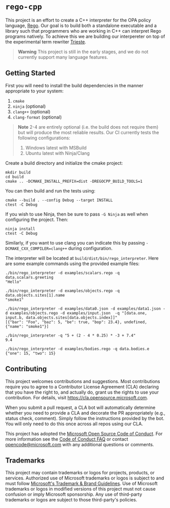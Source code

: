 # `rego-cpp`

This project is an effort to create a C++ interpreter for the OPA policy language,
[Rego](https://www.openpolicyagent.org/docs/latest/policy-language/). Our goal is
to build both a standalone executable and a library such that programmers who are working
in C++ can interpret Rego programs natively. To achieve this we are building our
interpereter on top of the experimental term rewriter
[Trieste](https://github.com/microsoft/trieste).

> **Warning**
> This project is still in the early stages, and we do not currently support many
> language features.

## Getting Started

First you will need to install the build dependencies in the manner appropriate to
your system:

1. `cmake`
2. `ninja` (optional)
3. `clang++` (optional)
4. `clang-format` (optional)

> **Note**
> 2-4 are entirely optional (i.e. the build does not require them) but will produce
> the most reliable results. Our CI currently tests the following configurations:
> 1. Windows latest with MSBuild
> 2. Ubuntu latest with Ninja/Clang

Create a build directory and initialize the cmake project:

    mkdir build
    cd build
    cmake .. -DCMAKE_INSTALL_PREFIX=dist -DREGOCPP_BUILD_TOOLS=1

You can then build and run the tests using:

    cmake --build . --config Debug --target INSTALL
    ctest -C Debug

If you wish to use Ninja, then be sure to pass `-G Ninja` as well when configuring the project.
Then:

    ninja install
    ctest -C Debug

Similarly, if you want to use clang you can indicate this by passing `-DCMAKE_CXX_COMPILER=clang++`
during configuration.


The interpreter will be located at `build/dist/bin/rego_interpreter`. Here are
some example commands using the provided example files:

    ./bin/rego_interpreter -d examples/scalars.rego -q data.scalars.greeting
    "Hello"

    ./bin/rego_interpreter -d examples/objects.rego -q data.objects.sites[1].name
    "smoke1"

    ./bin/rego_interpreter -d examples/data0.json -d examples/data1.json -d examples/objects.rego -d examples/input.json  -q "[data.one, input.b, data.objects.sites[data.objects.index]]"
    [{"bar": "Foo", "baz": 5, "be": true, "bop": 23.4}, undefined, {"name": "smoke1"}]

    ./bin/rego_interpreter -q "5 + (2 - 4 * 0.25) * -3 + 7.4"
    9.4

    ./bin/rego_interpreter -d examples/bodies.rego -q data.bodies.e
    {"one": 15, "two": 15}
    
## Contributing

This project welcomes contributions and suggestions.  Most contributions require you to agree to a
Contributor License Agreement (CLA) declaring that you have the right to, and actually do, grant us
the rights to use your contribution. For details, visit https://cla.opensource.microsoft.com.

When you submit a pull request, a CLA bot will automatically determine whether you need to provide
a CLA and decorate the PR appropriately (e.g., status check, comment). Simply follow the instructions
provided by the bot. You will only need to do this once across all repos using our CLA.

This project has adopted the [Microsoft Open Source Code of Conduct](https://opensource.microsoft.com/codeofconduct/).
For more information see the [Code of Conduct FAQ](https://opensource.microsoft.com/codeofconduct/faq/) or
contact [opencode@microsoft.com](mailto:opencode@microsoft.com) with any additional questions or comments.

## Trademarks

This project may contain trademarks or logos for projects, products, or services. Authorized use of Microsoft 
trademarks or logos is subject to and must follow 
[Microsoft's Trademark & Brand Guidelines](https://www.microsoft.com/en-us/legal/intellectualproperty/trademarks/usage/general).
Use of Microsoft trademarks or logos in modified versions of this project must not cause confusion or imply Microsoft sponsorship.
Any use of third-party trademarks or logos are subject to those third-party's policies.
